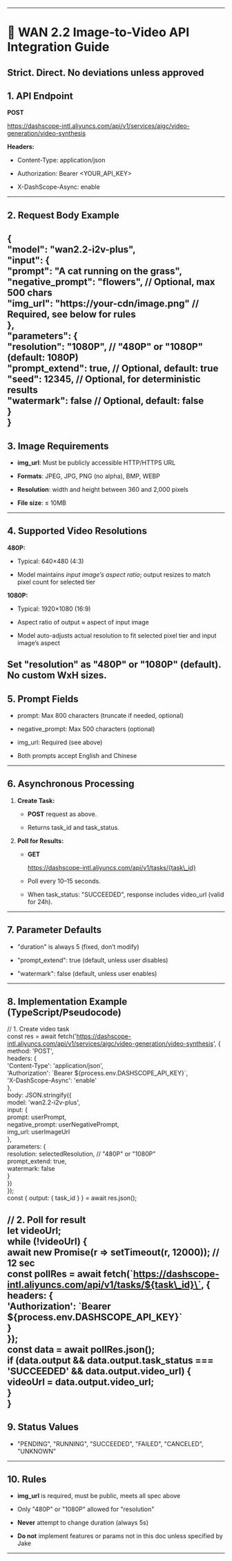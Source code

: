 

---

# **🦾 WAN 2.2 Image-to-Video API Integration Guide**

**Strict. Direct. No deviations unless approved**  
---

## **1\. API Endpoint**

**POST**

https://dashscope-intl.aliyuncs.com/api/v1/services/aigc/video-generation/video-synthesis

**Headers:**

* Content-Type: application/json

* Authorization: Bearer \<YOUR\_API\_KEY\>

* X-DashScope-Async: enable

---

## **2\. Request Body Example**

{  
  "model": "wan2.2-i2v-plus",  
  "input": {  
    "prompt": "A cat running on the grass",  
    "negative\_prompt": "flowers",              // Optional, max 500 chars  
    "img\_url": "https://your-cdn/image.png"    // Required, see below for rules  
  },  
  "parameters": {  
    "resolution": "1080P",      // "480P" or "1080P" (default: 1080P)  
    "prompt\_extend": true,      // Optional, default: true  
    "seed": 12345,              // Optional, for deterministic results  
    "watermark": false          // Optional, default: false  
  }  
}  
---

## **3\. Image Requirements**

* **img\_url**: Must be publicly accessible HTTP/HTTPS URL

* **Formats**: JPEG, JPG, PNG (no alpha), BMP, WEBP

* **Resolution**: width and height between 360 and 2,000 pixels

* **File size**: ≤ 10MB

---

## **4\. Supported Video Resolutions**

**480P:**

* Typical: 640×480 (4:3)

* Model maintains *input image’s aspect ratio*; output resizes to match pixel count for selected tier

**1080P:**

* Typical: 1920×1080 (16:9)

* Aspect ratio of output ≈ aspect of input image

* Model auto-adjusts actual resolution to fit selected pixel tier and input image’s aspect

**Set "resolution" as "480P" or "1080P" (default). No custom WxH sizes.**  
---

## **5\. Prompt Fields**

* prompt: Max 800 characters (truncate if needed, optional)

* negative\_prompt: Max 500 characters (optional)

* img\_url: Required (see above)

* Both prompts accept English and Chinese

---

## **6\. Asynchronous Processing**

1. **Create Task:**

   * **POST** request as above.

   * Returns task\_id and task\_status.

2. **Poll for Results:**

   * **GET**

      https://dashscope-intl.aliyuncs.com/api/v1/tasks/{task\_id}

   * Poll every 10–15 seconds.

   * When task\_status: "SUCCEEDED", response includes video\_url (valid for 24h).

---

## **7\. Parameter Defaults**

* "duration" is always 5 (fixed, don’t modify)

* "prompt\_extend": true (default, unless user disables)

* "watermark": false (default, unless user enables)

---

## **8\. Implementation Example (TypeScript/Pseudocode)**

// 1\. Create video task  
const res \= await fetch('https://dashscope-intl.aliyuncs.com/api/v1/services/aigc/video-generation/video-synthesis', {  
  method: 'POST',  
  headers: {  
    'Content-Type': 'application/json',  
    'Authorization': \`Bearer ${process.env.DASHSCOPE\_API\_KEY}\`,  
    'X-DashScope-Async': 'enable'  
  },  
  body: JSON.stringify({  
    model: 'wan2.2-i2v-plus',  
    input: {  
      prompt: userPrompt,  
      negative\_prompt: userNegativePrompt,  
      img\_url: userImageUrl  
    },  
    parameters: {  
      resolution: selectedResolution, // "480P" or "1080P"  
      prompt\_extend: true,  
      watermark: false  
    }  
  })  
});  
const { output: { task\_id } } \= await res.json();

// 2\. Poll for result  
let videoUrl;  
while (\!videoUrl) {  
  await new Promise(r \=\> setTimeout(r, 12000)); // 12 sec  
  const pollRes \= await fetch(\`https://dashscope-intl.aliyuncs.com/api/v1/tasks/${task\_id}\`, {  
    headers: {  
      'Authorization': \`Bearer ${process.env.DASHSCOPE\_API\_KEY}\`  
    }  
  });  
  const data \= await pollRes.json();  
  if (data.output && data.output.task\_status \=== 'SUCCEEDED' && data.output.video\_url) {  
    videoUrl \= data.output.video\_url;  
  }  
}  
---

## **9\. Status Values**

* "PENDING", "RUNNING", "SUCCEEDED", "FAILED", "CANCELED", "UNKNOWN"

---

## **10\. Rules**

* **img\_url** is required, must be public, meets all spec above

* Only "480P" or "1080P" allowed for "resolution"

* **Never** attempt to change duration (always 5s)

* **Do not** implement features or params not in this doc unless specified by Jake

---

